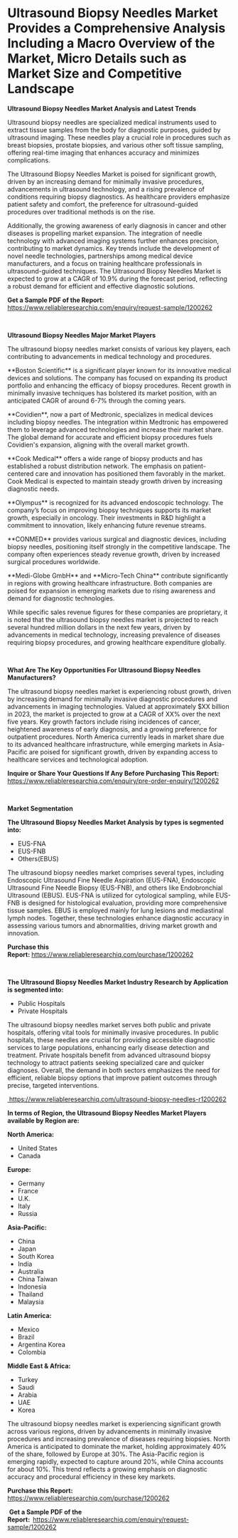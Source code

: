 <p><h1>Ultrasound Biopsy Needles Market Provides a Comprehensive Analysis Including a Macro Overview of the Market, Micro Details such as Market Size and Competitive Landscape</h1></p><p><strong>Ultrasound Biopsy Needles Market Analysis and Latest Trends</strong></p>
<p><p>Ultrasound biopsy needles are specialized medical instruments used to extract tissue samples from the body for diagnostic purposes, guided by ultrasound imaging. These needles play a crucial role in procedures such as breast biopsies, prostate biopsies, and various other soft tissue sampling, offering real-time imaging that enhances accuracy and minimizes complications.</p><p>The Ultrasound Biopsy Needles Market is poised for significant growth, driven by an increasing demand for minimally invasive procedures, advancements in ultrasound technology, and a rising prevalence of conditions requiring biopsy diagnostics. As healthcare providers emphasize patient safety and comfort, the preference for ultrasound-guided procedures over traditional methods is on the rise. </p><p>Additionally, the growing awareness of early diagnosis in cancer and other diseases is propelling market expansion. The integration of needle technology with advanced imaging systems further enhances precision, contributing to market dynamics. Key trends include the development of novel needle technologies, partnerships among medical device manufacturers, and a focus on training healthcare professionals in ultrasound-guided techniques. The Ultrasound Biopsy Needles Market is expected to grow at a CAGR of 10.9% during the forecast period, reflecting a robust demand for efficient and effective diagnostic solutions.</p></p>
<p><strong>Get a Sample PDF of the Report:&nbsp;</strong> <a href="https://www.reliableresearchiq.com/enquiry/request-sample/1200262?utm_campaign=1134&utm_medium=2&utm_source=Github&utm_content=ia&utm_term=16042025&utm_id=ultrasound-biopsy-needles">https://www.reliableresearchiq.com/enquiry/request-sample/1200262</a></p>
<p>&nbsp;</p>
<p><strong>Ultrasound Biopsy Needles Major Market Players</strong></p>
<p><p>The ultrasound biopsy needles market consists of various key players, each contributing to advancements in medical technology and procedures. </p><p>**Boston Scientific** is a significant player known for its innovative medical devices and solutions. The company has focused on expanding its product portfolio and enhancing the efficacy of biopsy procedures. Recent growth in minimally invasive techniques has bolstered its market position, with an anticipated CAGR of around 6-7% through the coming years.</p><p>**Covidien**, now a part of Medtronic, specializes in medical devices including biopsy needles. The integration within Medtronic has empowered them to leverage advanced technologies and increase their market share. The global demand for accurate and efficient biopsy procedures fuels Covidien's expansion, aligning with the overall market growth.</p><p>**Cook Medical** offers a wide range of biopsy products and has established a robust distribution network. The emphasis on patient-centered care and innovation has positioned them favorably in the market. Cook Medical is expected to maintain steady growth driven by increasing diagnostic needs.</p><p>**Olympus** is recognized for its advanced endoscopic technology. The company’s focus on improving biopsy techniques supports its market growth, especially in oncology. Their investments in R&D highlight a commitment to innovation, likely enhancing future revenue streams.</p><p>**CONMED** provides various surgical and diagnostic devices, including biopsy needles, positioning itself strongly in the competitive landscape. The company often experiences steady revenue growth, driven by increased surgical procedures worldwide.</p><p>**Medi-Globe GmbH** and **Micro-Tech China** contribute significantly in regions with growing healthcare infrastructure. Both companies are poised for expansion in emerging markets due to rising awareness and demand for diagnostic technologies.</p><p>While specific sales revenue figures for these companies are proprietary, it is noted that the ultrasound biopsy needles market is projected to reach several hundred million dollars in the next few years, driven by advancements in medical technology, increasing prevalence of diseases requiring biopsy procedures, and growing healthcare expenditure globally.</p></p>
<p>&nbsp;</p>
<p><strong>What Are The Key Opportunities For Ultrasound Biopsy Needles Manufacturers?</strong></p>
<p><p>The ultrasound biopsy needles market is experiencing robust growth, driven by increasing demand for minimally invasive diagnostic procedures and advancements in imaging technologies. Valued at approximately $XX billion in 2023, the market is projected to grow at a CAGR of XX% over the next five years. Key growth factors include rising incidences of cancer, heightened awareness of early diagnosis, and a growing preference for outpatient procedures. North America currently leads in market share due to its advanced healthcare infrastructure, while emerging markets in Asia-Pacific are poised for significant growth, driven by expanding access to healthcare services and technological adoption.</p></p>
<p><strong>Inquire or Share Your Questions If Any Before Purchasing This Report:</strong> <a href="https://www.reliableresearchiq.com/enquiry/pre-order-enquiry/1200262?utm_campaign=1134&utm_medium=2&utm_source=Github&utm_content=ia&utm_term=16042025&utm_id=ultrasound-biopsy-needles">https://www.reliableresearchiq.com/enquiry/pre-order-enquiry/1200262</a></p>
<p>&nbsp;</p>
<p><strong>Market Segmentation</strong></p>
<p><strong>The Ultrasound Biopsy Needles Market Analysis by types is segmented into:</strong></p>
<p><ul><li>EUS-FNA</li><li>EUS-FNB</li><li>Others(EBUS)</li></ul></p>
<p><p>The ultrasound biopsy needles market comprises several types, including Endoscopic Ultrasound Fine Needle Aspiration (EUS-FNA), Endoscopic Ultrasound Fine Needle Biopsy (EUS-FNB), and others like Endobronchial Ultrasound (EBUS). EUS-FNA is utilized for cytological sampling, while EUS-FNB is designed for histological evaluation, providing more comprehensive tissue samples. EBUS is employed mainly for lung lesions and mediastinal lymph nodes. Together, these technologies enhance diagnostic accuracy in assessing various tumors and abnormalities, driving market growth and innovation.</p></p>
<p><strong>Purchase this Report:&nbsp;</strong><a href="https://www.reliableresearchiq.com/purchase/1200262?utm_campaign=1134&utm_medium=2&utm_source=Github&utm_content=ia&utm_term=16042025&utm_id=ultrasound-biopsy-needles">https://www.reliableresearchiq.com/purchase/1200262</a></p>
<p>&nbsp;</p>
<p><strong>The Ultrasound Biopsy Needles Market Industry Research by Application is segmented into:</strong></p>
<p><ul><li>Public Hospitals</li><li>Private Hospitals</li></ul></p>
<p><p>The ultrasound biopsy needles market serves both public and private hospitals, offering vital tools for minimally invasive procedures. In public hospitals, these needles are crucial for providing accessible diagnostic services to large populations, enhancing early disease detection and treatment. Private hospitals benefit from advanced ultrasound biopsy technology to attract patients seeking specialized care and quicker diagnoses. Overall, the demand in both sectors emphasizes the need for efficient, reliable biopsy options that improve patient outcomes through precise, targeted interventions.</p></p>
<p><a href="https://www.reliableresearchiq.com/ultrasound-biopsy-needles-r1200262?utm_campaign=1134&utm_medium=2&utm_source=Github&utm_content=ia&utm_term=16042025&utm_id=ultrasound-biopsy-needles">&nbsp;https://www.reliableresearchiq.com/ultrasound-biopsy-needles-r1200262</a></p>
<p><strong>In terms of Region, the Ultrasound Biopsy Needles Market Players available by Region are:</strong></p>
<p>
    <p> <strong> North America: </strong>
        <ul>
            <li>United States</li>
            <li>Canada</li>
        </ul>
        </p> 
    <p> <strong> Europe: </strong>
        <ul>
            <li>Germany</li>
            <li>France</li>
            <li>U.K.</li>
            <li>Italy</li>
            <li>Russia</li>
        </ul>
        </p> 
    <p> <strong> Asia-Pacific: </strong>
        <ul>
            <li>China</li>
            <li>Japan</li>
            <li>South Korea</li>
            <li>India</li>
            <li>Australia</li>
            <li>China Taiwan</li>
            <li>Indonesia</li>
            <li>Thailand</li>
            <li>Malaysia</li>
        </ul>
        </p> 
    <p> <strong> Latin America: </strong>
        <ul>
            <li>Mexico</li>
            <li>Brazil</li>
            <li>Argentina Korea</li>
            <li>Colombia</li>
        </ul>
        </p> 
    <p> <strong> Middle East & Africa: </strong>
        <ul>
            <li>Turkey</li>
            <li>Saudi</li>
            <li>Arabia</li>
            <li>UAE</li>
            <li>Korea</li>
        </ul>
    </p>
    </p>
<p><p>The ultrasound biopsy needles market is experiencing significant growth across various regions, driven by advancements in minimally invasive procedures and increasing prevalence of diseases requiring biopsies. North America is anticipated to dominate the market, holding approximately 40% of the share, followed by Europe at 30%. The Asia-Pacific region is emerging rapidly, expected to capture around 20%, while China accounts for about 10%. This trend reflects a growing emphasis on diagnostic accuracy and procedural efficiency in these key markets.</p></p>
<p><strong>Purchase this Report: </strong><a href="https://www.reliableresearchiq.com/purchase/1200262?utm_campaign=1134&utm_medium=2&utm_source=Github&utm_content=ia&utm_term=16042025&utm_id=ultrasound-biopsy-needles">https://www.reliableresearchiq.com/purchase/1200262</a></p>
<p>&nbsp;<strong>Get a Sample PDF of the Report:&nbsp;&nbsp;</strong><a href="https://www.reliableresearchiq.com/enquiry/request-sample/1200262?utm_campaign=1134&utm_medium=2&utm_source=Github&utm_content=ia&utm_term=16042025&utm_id=ultrasound-biopsy-needles">https://www.reliableresearchiq.com/enquiry/request-sample/1200262</a></p>
<p><strong></strong></p>
<p><p></p><p></p><p></p></p>